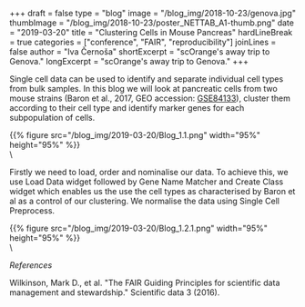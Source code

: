 ﻿+++
draft = false
type = "blog"
image = "/blog_img/2018-10-23/genova.jpg"
thumbImage = "/blog_img/2018-10-23/poster_NETTAB_A1-thumb.png"
date = "2019-03-20"
title = "Clustering Cells in Mouse Pancreas"
hardLineBreak = true 
categories = ["conference", "FAIR", "reproducibility"]
joinLines = false
author = "Iva Černoša"
shortExcerpt = "scOrange's away trip to Genova." 
longExcerpt = "scOrange's away trip to Genova." 
+++

Single cell data can be used to identify and separate individual cell types from bulk samples. 
In this blog we will look at pancreatic cells from two mouse strains (Baron et al., 2017, GEO accession: 
<a href="https://www.ncbi.nlm.nih.gov/geo/query/acc.cgi?acc=GSE84133">GSE84133</a>), 
cluster them according to their cell type and identify marker genes for each subpopulation of cells. 

{{% figure src="/blog_img/2019-03-20/Blog_1.1.png" width="95%" height="95%" %}}
\
\


Firstly we need to load, order and nominalise our data. To achieve this, we use Load Data widget followed by Gene Name Matcher and Create Class widget
 which enables us the use the cell types as characterised by Baron et al as a control of our clustering. We normalise the data using Single Cell Preprocess.

{{% figure src="/blog_img/2019-03-20/Blog_1.2.1.png" width="95%" height="95%" %}}
\
\



*References*

Wilkinson, Mark D., et al. "The FAIR Guiding Principles for scientific data management and stewardship." Scientific data 3 (2016).
